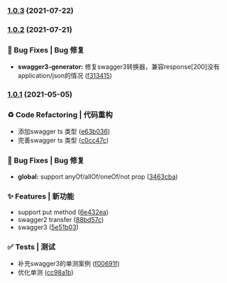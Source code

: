 ### [1.0.3](https://github.com/jackson-yyy/swagger2schema/compare/v1.0.2...v1.0.3) (2021-07-22)

### [1.0.2](https://github.com/jackson-yyy/swagger2schema/compare/v1.0.1...v1.0.2) (2021-07-21)


### 🐛 Bug Fixes | Bug 修复

* **swagger3-generator:** 修复swagger3转换器，兼容response[200]没有application/json的情况 ([f313415](https://github.com/jackson-yyy/swagger2schema/commit/f3134154d0aa5491b869a97d26a9743f1c266714))

### [1.0.1](https://github.com/jackson-yyy/swagger2schema/compare/v1.0.1...v1.0.2) (2021-05-05)


### ♻ Code Refactoring | 代码重构

* 添加swagger ts 类型 ([e63b036](https://github.com/jackson-yyy/swagger2schema/commit/e63b03693ef4c2fd85542c28aced025230f22f7f))
* 完善swagger ts 类型 ([c0cc47c](https://github.com/jackson-yyy/swagger2schema/commit/c0cc47c1aceb51c9174c76f09fce7938b3861286))


### 🐛 Bug Fixes | Bug 修复

* **global:** support anyOf/allOf/oneOf/not prop ([3463cba](https://github.com/jackson-yyy/swagger2schema/commit/3463cba9eeabcabe71ac6fe149b3c20cb1a371c5))


### ✨ Features | 新功能

* support put method ([6e432ea](https://github.com/jackson-yyy/swagger2schema/commit/6e432ea1dba04adc6d96b1f04e712e3c0c58c00f))
* swagger2 transfer ([88bd57c](https://github.com/jackson-yyy/swagger2schema/commit/88bd57caa88bb88f865ff9b3571ce0e0f81a7235))
* swagger3 ([5e51b03](https://github.com/jackson-yyy/swagger2schema/commit/5e51b03be04906dc267814edab7764ed1e8a4532))


### ✅ Tests | 测试

* 补充swagger3的单测案例 ([f00691f](https://github.com/jackson-yyy/swagger2schema/commit/f00691f6ebfccb0bc24753fa1bb176e293c00af0))
* 优化单测 ([cc98a1b](https://github.com/jackson-yyy/swagger2schema/commit/cc98a1b12dd6a0b9632c5064ffd6d71834aecca7))


